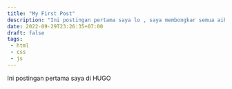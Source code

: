 ```yaml
---
title: "My First Post"
description: "Ini postingan pertama saya lo , saya membongkar semua aib saya disini"
date: 2022-09-29T23:26:35+07:00
draft: false
tags:
 - html
 - css
 - js
---
```


Ini postingan pertama saya di HUGO